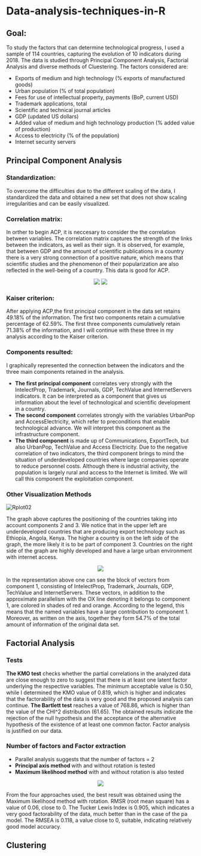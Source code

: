 # Data-analysis-techniques-in-R

## Goal: 
To study the factors that can determine technological progress, I used a sample of 114 countries, capturing the evolution of 10 indicators during 2018. The data is  studied through Principal Component Analysis, Factorial Analysis and diverse methods of Cluestering. The factors considered are:

+ Exports of medium and high technology (% exports of manufactured goods)
+ Urban population (% of total population)
+ Fees for use of intellectual property, payments (BoP, current USD)
+ Trademark applications, total
+ Scientific and technical journal articles
+ GDP (updated US dollars)
+ Added value of medium and high technology production (% added value of production)
+ Access to electricity (% of the population)
+ Internet security servers

## Principal Component Analysis
### Standardization:  
To overcome the difficulties due to the different scaling of the data, I standardized the data and obtained a new set that does not show scaling irregularities and can be easily visualized.

### Correlation matrix:
In orther to begin ACP, it is neccesary to consider the the correlation between variables. The correlation matrix captures the strength of the links between the indicators, as well as their sign. It is observed, for example, that between GDP and the amount of scientific publications in a country there is a very strong connection of a positive nature, which means that scientific studies and the phenomenon of their popularization are also reflected in the well-being of a country. This data is good for ACP.

<div align="center">
    <img src="https://user-images.githubusercontent.com/101098099/222748510-fadc907c-3a0d-45fe-94a8-680905d37587.png">
    <img src="https://user-images.githubusercontent.com/101098099/222748279-4de6db15-5995-47b0-bd0b-952395641199.png">
</div>


### Kaiser criterion:
After applying ACP,the first principal component in the data set retains 49.18% of the information. The first two components retain a cumulative percentage of 62.59%. The first three components cumulatively retain 71.38% of the information, and I will continue with these three in my analysis according to the Kaiser criterion.

### Components resulted:  
I graphically represented the connection between the indicators and the three main components retained in the analysis. 
+ <strong>The first principal component</strong> correlates very strongly with the IntelectProp, Trademark, Journals, GDP, TechValue and InternetServers indicators.
It can be interpreted as a component that gives us information about the level of technological and scientific development in a country.
+ <strong>The second component</strong> correlates strongly with the variables UrbanPop and AccessElectricity, which refer to preconditions that enable technological advance. We will interpret this component as the infrastructure component.
+ <strong>The third component</strong> is made up of Communications, ExportTech, but also UrbanPop, TechValue and Access Electricity. Due to the negative correlation of two indicators, the third component brings to mind the situation of underdeveloped countries where large companies operate to reduce personnel costs. Although there is industrial activity, the population is largely rural and access to the Internet is limited. We will call this component the exploitation component.

### Other Visualization Methods

![Rplot02](https://user-images.githubusercontent.com/101098099/222758404-f8f212a4-3f10-495e-ad84-bd7ca50cb96c.png)

The graph above captures the positioning of the countries taking into account components 2 and 3. We notice that in the upper left are underdeveloped countries that are producing export technology such as Ethiopia, Angola, Kenya. The higher a country is on the left side of the graph, the more likely it is to be part of component 3. Countries on the right side of the graph are highly developed and have a large urban environment with internet access.

<div align="center">
    <img src="https://user-images.githubusercontent.com/101098099/222754831-789c4625-ba17-4297-b17a-6fcfb2eadcd6.png">
</div>

In the representation above one can see the block of vectors from component 1, consisting of IntelectProp, Trademark, Journals, GDP, TechValue and InternetServers. These vectors, in addition to the approximate parallelism with the OX line denoting it belongs to component 1, are colored in shades of red and orange. According to the legend, this means that the named variables have a large contribution to component 1. Moreover, as written on the axis, together they form 54.7% of the total amount of information of the original data set.

## Factorial Analysis
### Tests
<strong>The KMO test</strong> checks whether the partial correlations in the analyzed data are close enough to zero to suggest that there is at least one latent factor underlying the respective variables. The minimum acceptable value is 0.50, while I determined the KMO value of 0.819, which is higher and indicates that the factorability of the data is very good and the proposed analysis can continue.
<strong>The Bartlett test</strong> reaches a value of 768.86, which is higher than the value of the CHI^2 distribution (61.65). The obtained results indicate the rejection of the null hypothesis and the acceptance of the alternative hypothesis of the existence of at least one common factor. Factor analysis is justified on our data.


### Number of factors and Factor extraction 
+ Parallel analysis suggests that the number of factors =  2
+ <strong>Principal axis method </strong>with and without rotation is tested
+ <strong>Maximum likelihood method</strong> with and without rotation is also tested

<div align="center">
    <img src="https://user-images.githubusercontent.com/101098099/222770926-fd8ac5f7-594c-4390-aef4-bfa1cfb36af1.png">
</div>

From the four approaches used, the best result was obtained using the Maximum likelihood method with rotation.
RMSR (root mean square) has a value of 0.06, close to 0.
The Tucker Lewis Index is 0.905, which indicates a very good factorability of the data, much better than in the case of the pa model.
The RMSEA is 0.118, a value close to 0, suitable, indicating relatively good model accuracy.

## Clustering
